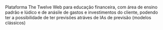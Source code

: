 Plataforma The Twelve Web para educação financeira, com área de ensino padrão e lúdico e de anásile de gastos e investimentos do cliente, podendo ter a possibilidade de ter previsões atráves de IAs de previsão (modelos clássicos)
